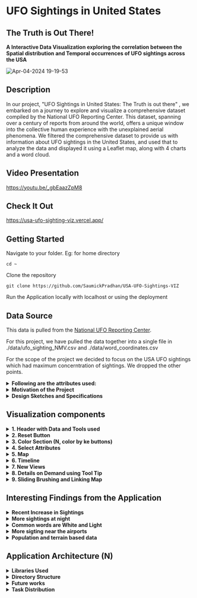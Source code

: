 # UFO Sightings in United States
## The Truth is Out There!


**A Interactive Data Visualization exploring the correlation between the Spatial distribution and Temporal occurrences of UFO sightings across the USA**

![Apr-04-2024 19-19-53](https://github.com/SaumickPradhan/USA-UFO-Sightings-VIZ/assets/85262444/cc42723e-2cdb-4bfb-a6f0-bf79d8daa628)

<h2>Description</h2>

In our project, "UFO Sightings in United States: The Truth is out there" , we embarked on a journey to explore and visualize a comprehensive dataset compiled by the National UFO Reporting Center. This dataset, spanning over a century of reports from around the world, offers a unique window into the collective human experience with the unexplained aerial phenomena. We filtered the comprehensive dataset to provide us with information about UFO sightings in the United States, and used that to analyze the data and displayed it using a Leaflet map, along with 4 charts and a word cloud.

<h2>Video Presentation</h2>

https://youtu.be/_gbEaazZpM8

<h2>Check It Out</h2>

https://usa-ufo-sighting-viz.vercel.app/

<h2>Getting Started</h2>

Navigate to your folder. Eg: for home directory

```
cd ~
```

Clone the repository

```
git clone https://github.com/SaumickPradhan/USA-UFO-Sightings-VIZ
```

Run the Application locally with localhost or using the deployment

<h2>Data Source</h2>

This data is pulled from the [National UFO Reporting Center](https://nuforc.org/).

For this project, we have pulled the data together into a single file in ./data/ufo_sighting_NMV.csv and ./data/word_coordinates.csv

For the scope of the project we decided to focus on the USA UFO sightings which had maximum concerntration of sightings. We dropped the other points.

<details>
<summary><b>Following are the attributes used:</b></summary>

 
| Variable                    | Class        | Description                                       |
|-----------------------------|--------------|---------------------------------------------------|
| date_time                   | datetime     | Date time sighting occurred                       |
| city_area                   | character    | City or area of sighting                          |
| state                       | character    | State/region of sighting                          |
| country                     | character    | Country of sighting                               |
| ufo_shape                   | character    | UFO Shape                                         |
| encounter_length            | double       | Encounter length in seconds                       |
| described_encounter_length  | character    | Encounter length as described (e.g., 1 hour, etc) |
| description                 | character    | Description of encounter                          |
| date_documented             | character    | Date documented                                   |
| latitude                    | double       | Latitude                                          |
| longitude                   | double       | Longitude                                         |

</details>






 <details>
  <summary><b>Motivation of the Project</b></summary>

The motivation for this project was to contribute to the knowledge about the existance of Extraterrestrial activity
and contribute to the documentation and analysis of this cultural phenomenon, adding to the body of knowledge available for researchers, enthusiasts, and the curious alike. We also wanted to hone our data analysis skills in front-end frameworks like D3.Js and Leaflet.js along with using python to analyze and clean the dataset. This data also has first-hand encounters from real people via a reputable
website. 

</details>


<details><summary><b>Design Sketches and Specifications</b></summary>

<details><summary><b>Design Specification</b></summary>

* Used a linear page format (changed our original grid format) as we wanted a linear flow of selections instead of multiple views together
* Have a story-like feel to the selcted/ brushed plots and result is tracked on the top
* Intutive tool tips with brushing on all
* More info about design specifications to follow

</details>

**UI sketches**

<img width="522" alt="image" src="https://github.com/SaumickPradhan/USA-UFO-Sightings-VIZ/assets/85262444/405d09b8-c849-4529-b206-96cdc4827c4b">

<img width="536" alt="image" src="https://github.com/SaumickPradhan/USA-UFO-Sightings-VIZ/assets/85262444/3c1c56f9-801b-4d81-af8f-bb257f180967">

<img width="520" alt="image" src="https://github.com/SaumickPradhan/USA-UFO-Sightings-VIZ/assets/85262444/cf7f3c98-ae6c-46ab-a7b8-464ff1830ca2">

<img width="532" alt="image" src="https://github.com/SaumickPradhan/USA-UFO-Sightings-VIZ/assets/85262444/56b6d40f-a53a-4d79-86fb-61c4b0ff827f">


**B Goals sketches**

<img width="894" alt="image" src="https://github.com/SaumickPradhan/USA-UFO-Sightings-VIZ/assets/85262444/61dcdac2-f43e-4d5e-a139-3a1d59fb032e">

**Word Cloud**

<img width="337" alt="image" src="https://github.com/SaumickPradhan/USA-UFO-Sightings-VIZ/assets/85262444/02bf269b-6351-4d76-b0d2-a4ed9edd8b20">

<img width="587" alt="image" src="https://github.com/SaumickPradhan/USA-UFO-Sightings-VIZ/assets/85262444/ea016774-bbfc-4b43-b6d5-b41ad44b4250">



**Sentiment Analysis**

<img width="428" alt="image" src="https://github.com/SaumickPradhan/USA-UFO-Sightings-VIZ/assets/85262444/797459a9-eed2-49ac-b57e-8a90f78110f9">




</details>


<h2>Visualization components</h2>

<details>
  <summary><b>1. Header with Data and Tools used</b> </summary>
  
  <b>Heading with Intro, Data source and Tools used with Links</b>

![image](https://github.com/SaumickPradhan/USA-UFO-Sightings-VIZ/assets/85262444/3efde11a-4d05-4f7a-aa00-3f6a416f085b)

</details>


<details>
  <summary><b>2. Reset Button</b> </summary>
  
  <b>Rest button to refresh the attributes and re align the page</b>
  

![image](https://github.com/SaumickPradhan/USA-UFO-Sightings-VIZ/assets/85262444/19194f13-6060-4ebb-8083-957541254925)

</details>


<details>
  <summary><b>3. Color Section (N, color by ke buttons) </b> </summary>
  
  <b> (C Goals) Following are the reasons to select the colors</b>

- Economics: Yellow/ orange color to signify money
  
- Environment: Cool colors to signify the nature

- Behavioral factors: Dark colors
  
- Demographics: Little colors to show bar chart difference

- Health care: Green colors for health care
  
- Health: Red colors 

</details>


<details>
  <summary><b>4. Select Attributes</b> </summary>
  <b> (C Goals) Buttons and drop down to select the set of 'color by' options for points on map and switch background </b>

![image](https://github.com/SaumickPradhan/USA-UFO-Sightings-VIZ/assets/85262444/fc20d8e9-fcbc-49e6-a7da-54f35ad7f38a)

<b> Reasons: </b>

* Geo: How the geography (boundaries, rivers etc.) affects sightings
* Topo: How the Topography (ridges and valleys etc.) affect sightings
* Street: Is it more common to sight near cities or rural areas with less street?
* Airport: More sightings near the airport?

![image](https://github.com/SaumickPradhan/USA-UFO-Sightings-VIZ/assets/85262444/dbffdf7d-a1f7-4290-bbed-ab4ae1b8f6ad)


</details>


<details>
  <summary><b>5. Map</b> </summary>
  <b> (C Goals) Default zoom and positoning of USA, color encoding for plots, highlights and word cloud, Details on Demand </b>

![image](https://github.com/SaumickPradhan/USA-UFO-Sightings-VIZ/assets/85262444/17bca443-00e5-4db4-a101-103bc73aad42)

</details>



<details>
  <summary><b>6. Timeline</b> </summary>
  <b> (C Goals) Timeline by Year and number of sightings </b>

  <b> Reasons: </b>
  * Small binned bars to show height and spikes
  * Sorted by year
  * Using it to brush the map
  * Consulted professor on not having tool tip on timeline as we think it provides less utility. We deprecated the tool tip feature.

![image](https://github.com/SaumickPradhan/USA-UFO-Sightings-VIZ/assets/85262444/17bca443-00e5-4db4-a101-103bc73aad42)

</details>




<details>
  <summary><b>7. New Views</b> </summary>
 <details>
  <summary><b> (B Goals) Bar chart for sightings by Months, depicting seasons</b></summary>

  **Reason:** We did not have different colors for seasons as different places have different seasons. Wanted to depict clear frequency change hence decided to go with bar chart.

<img width="737" alt="image" src="https://github.com/SaumickPradhan/USA-UFO-Sightings-VIZ/assets/85262444/cdc689d2-f753-442b-8041-b349f4986fa1">

</details>

 <details>
  <summary><b> (B Goals) Histogram chart for frequency of sightings different times during the day</b></summary>

  **Reason:** Histogram helps with coninuous time intervals throughout the day. 24 hour timing used as it is universal.

<img width="1083" alt="image" src="https://github.com/SaumickPradhan/USA-UFO-Sightings-VIZ/assets/85262444/80c649ab-f2f5-4ce0-bb9f-6dec58bd80cf">

</details>

 <details>
  <summary><b> (B Goals) Histogram chart for frequency of sightings by encounter length</b></summary>

  **Reason:** Handled very short durations by clubbing them into custom sections (bars) of intervals

<img width="1167" alt="image" src="https://github.com/SaumickPradhan/USA-UFO-Sightings-VIZ/assets/85262444/6c3a665f-594f-4ee1-b055-2e34d5188cf8">

</details>

 <details>
  <summary><b> (B Goals) Emoji based scatter plot to track frequency of occurance of different shapes</b></summary>

  **Reason:** We wanted the user to see the different shapes represented in the plot to be intuitive.

<img width="1066" alt="image" src="https://github.com/SaumickPradhan/USA-UFO-Sightings-VIZ/assets/85262444/14d3a6e7-75ec-4a8c-8b59-41a6e03f2f87">

</details>

</details>

<details>
<summary><b>8. Details on Demand using Tool Tip</b></summary>
<b>Hovering over the Map and Word Cloud will provide extra information about that data point</b>
 
<img width="560" alt="image" src="https://github.com/SaumickPradhan/USA-UFO-Sightings-VIZ/assets/85262444/531bcd7e-f162-4947-8d22-147d6fd02170">

<img width="255" alt="image" src="https://github.com/SaumickPradhan/USA-UFO-Sightings-VIZ/assets/85262444/b2882914-3370-4ca0-b919-345b9fa4494d">

<img width="205" alt="image" src="https://github.com/SaumickPradhan/USA-UFO-Sightings-VIZ/assets/85262444/54ed41ba-4e25-47c9-8b82-dd1e77c2650a">

</details>

<details>
<summary><b>9. Sliding Brushing and Linking Map</b></summary>
<b> (A Goals) Brushing Map by Selecting and dragging a section on the Time line or any of the 4 Plots will lead to focusing the data on only a certain section on Map</b>

<img width="1078" alt="image" src="https://github.com/SaumickPradhan/USA-UFO-Sightings-VIZ/assets/85262444/9e2254d3-9458-448a-a5fb-7d0dab87ac4f">

<img width="705" alt="image" src="https://github.com/SaumickPradhan/USA-UFO-Sightings-VIZ/assets/85262444/4c6ec01f-7661-438d-93f7-c26526791b17">

<img width="1119" alt="image" src="https://github.com/SaumickPradhan/USA-UFO-Sightings-VIZ/assets/85262444/c8ef1fa3-89a1-46bc-a967-35db0f53c1c1">

<img width="1186" alt="image" src="https://github.com/SaumickPradhan/USA-UFO-Sightings-VIZ/assets/85262444/16577899-7ab8-4b76-ae03-c38cf68e7d57">

<img width="1075" alt="image" src="https://github.com/SaumickPradhan/USA-UFO-Sightings-VIZ/assets/85262444/332a850c-666c-4480-854b-7e7f721ee489">

**Reason:** 
* Becasue of the large dataset of shapes, it is slow to load the data. Hence brushing here is slow.
* Professor said it is not easy to use the default brush with D3 hence we came up with alternatives to brush by timeline

<img width="343" alt="image" src="https://github.com/SaumickPradhan/USA-UFO-Sightings-VIZ/assets/85262444/cbb43c47-9e5a-4e4d-b293-d91282b4cd19">

<b> (A Goals) Word Cloud to brush the Map</b>

<img width="1169" alt="image" src="https://github.com/SaumickPradhan/USA-UFO-Sightings-VIZ/assets/85262444/9ddaaee5-0e6b-4425-bc0b-f503eddd0f8d">

 
</details>
</details>



<h2>Interesting Findings from the Application</h2>

<details>
<summary><b>Recent Increase in Sightings</b></summary>
<b>It is interesting to note that the number of sightings have increased recently. Maybe due to increased airplanes, drones, people might assume them to be UFOs.</b>
<img width="638" alt="image" src="https://github.com/SaumickPradhan/USA-UFO-Sightings-VIZ/assets/85262444/a015a9f5-ccaf-4904-9710-a06509f9cd8b">
</details>

<details>
<summary><b>More sightings at night</b></summary>
  
<b>More sigthings seen at night, as shining objects, shooting stars and other entities are often confused with UFOs</b>
  
<img width="672" alt="image" src="https://github.com/SaumickPradhan/USA-UFO-Sightings-VIZ/assets/85262444/26df7397-c936-4e09-b975-1cf56d20b33c">
</details>

<details>
<summary><b>Common words are White and Light</b></summary>
<b>This shows that the sightings are commonly associated with sparkling flash lights (especially at night). Maybe stars.</b>
  
<img width="359" alt="image" src="https://github.com/SaumickPradhan/USA-UFO-Sightings-VIZ/assets/85262444/1b2d8336-10f9-44d6-ab75-329ed152ad4d">

</details>


<details>
<summary><b>More sigting near the airports</b></summary>
<b> Sightings are commonly seen near commericial airports. here is an example from California and Nevada. Look at SFO, SJO, LAX, LAS.</b>
  
<img width="594" alt="image" src="https://github.com/SaumickPradhan/USA-UFO-Sightings-VIZ/assets/85262444/48fd063e-4d6a-4772-ac4e-18aba8a49300">

<img width="601" alt="image" src="https://github.com/SaumickPradhan/USA-UFO-Sightings-VIZ/assets/85262444/f2d4b126-e2f6-4d4a-aeca-ef6b635b693d">

</details>

<details>
<summary><b>Population and terrain based data</b></summary>
<b> The more populated areas have more sigthings. The rough terrain areas have less sightings. <b>
 
<img width="601" alt="image" src="https://github.com/SaumickPradhan/USA-UFO-Sightings-VIZ/assets/85262444/f2d4b126-e2f6-4d4a-aeca-ef6b635b693d">

</details>




<h2>Application Architecture (N) </h2>

<details>
<summary><b>Libraries Used</b></summary>
- [Javascript D3](https://d3js.org/)
- [TopoJson](https://github.com/topojson/us-atlas)
- Counties-10m.json for Choropleth maps
</details>

<details>
<summary><b>Directory Structure</b></summary>

<b>Every .js file has class that we instantiate in main.js</b>
  
- CSS

  - style.css: ALl the styling for index.html
    
- data

  - attributes.json: All feature attributes stored here with color and label in json format
 
  - counties-10m.json: Used in choropleth, from online resource.
 
  - national_health_data.csv: Pre processed dataset
    
- js
  
  - choropleth.js: File with choropleth class and all its brushing and tooltip functions
    
  - d3.v6.min.js: D3 file
    
  - histoBarChart.js : File with class for combinedChart which helps create distribution charts based on attribute chart type and all its brushing and tooltip functions
    
  - main.js: The runner file for all .js classes. It does all the data preprocessing and object instantiation of classes. It also have error handling capabilities.
    
  - scatterplot.js: File with scatterplot class and all its brushing and tooltip functions
    
  - topojson.v3.js: Used for choropleth
    
index.html: Runner page

README.md



</details>



<details>
<summary><b>Future works</b></summary>
<b>1. </b> Tracking changes in attributes for each type of county category

<b>2. </b> Creating functions for brushing and tool tip for code resuability 

<b>3. </b> Improve styling and spacing in the page
  
</details>




 <details>
  <summary><b>Task Distribution</b></summary>

  <b> Here are the components worked on by the Team:</b>
  
  *  Introduction and Refresh: Saumick
  *  Color By buttons: Nachiket
  *  Leaflet Map and Re orientation: Saumick
  *  Map Tool Tips: Saumick
  *  Change maps by attribute: Saumick
  *  Time Line + Brushing: Om
  *  Sightings by Month + Brushing: Om
  *  Sighting in a Day + Brushing: Om
  *  Sightings by Encounter Length + Brushing: Saumick + Nachiket
  *  Sightings by Shape + Brushing: Saumick
  *  Word Cloud + Tool tips: Nachiket
  *  CSS, coloring and formatting maps: Saumick
  *  Documentation: Saumick + Nachiket
  *  UI Sketches: Ameya
    
 </details>
